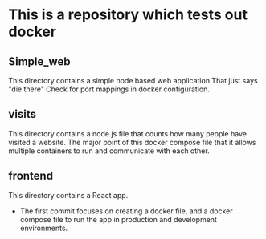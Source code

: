 # This is a repository which tests out docker

## **Simple_web**

This directory contains a simple node based web application That just says "die there"
Check for port mappings in docker configuration.

## **visits**

This directory contains a node.js file that counts how  many people have visited a website.
The major point of this docker compose file that it allows multiple containers to run and
communicate with each other.

## **frontend**

This directory contains a React app.
    
- The first commit focuses on creating a docker file, and a docker compose file to run the app
in production and development environments.
  